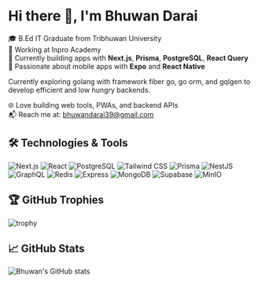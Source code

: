 
# Hi there 👋, I'm Bhuwan Darai

🎓 B.Ed IT Graduate from Tribhuwan University  
💼 Working at Inpro Academy  
🧠 Currently building apps with **Next.js**, **Prisma**, **PostgreSQL**, **React Query**  
📱 Passionate about mobile apps with **Expo** and **React Native**

Currently exploring golang with framework fiber go, go orm, and gqlgen to develop efficient and low hungry backends.

🌐 Love building web tools, PWAs, and backend APIs  
📬 Reach me at: bhuwandarai39@gmail.com

## 🛠️ Technologies & Tools
![Next.js](https://img.shields.io/badge/-Next.js-black?logo=next.js)
![React](https://img.shields.io/badge/-React-61DAFB?logo=react)
![PostgreSQL](https://img.shields.io/badge/-PostgreSQL-336791?logo=postgresql)
![Tailwind CSS](https://img.shields.io/badge/-TailwindCSS-38B2AC?logo=tailwind-css)
![Prisma](https://img.shields.io/badge/-Prisma-2D3748?logo=prisma)
![NestJS](https://img.shields.io/badge/-NestJS-E0234E?logo=nestjs&logoColor=white)
![GraphQL](https://img.shields.io/badge/-GraphQL-E10098?logo=graphql&logoColor=white)
![Redis](https://img.shields.io/badge/-Redis-DC382D?logo=redis&logoColor=white)
![Express](https://img.shields.io/badge/-Express-000000?logo=express&logoColor=white)
![MongoDB](https://img.shields.io/badge/-MongoDB-47A248?logo=mongodb&logoColor=white)
![Supabase](https://img.shields.io/badge/-Supabase-3ECF8E?logo=supabase&logoColor=white)
![MinIO](https://img.shields.io/badge/-MinIO-CF2E2E?logo=minio&logoColor=white)



## 🏆 GitHub Trophies
![trophy](https://github-profile-trophy.vercel.app/?username=Bhuwan-Darai&theme=radical)

## 📈 GitHub Stats
![Bhuwan's GitHub stats](https://github-readme-stats.vercel.app/api?username=Bhuwan-Darai&show_icons=true&theme=radical)

